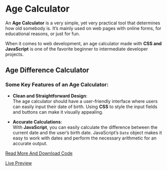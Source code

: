 # Age Calculator

An **Age Calculator** is a very simple, yet very practical tool that determines how old somebody is. It’s mainly used on web pages with online forms, for educational reasons, or just for fun.

When it comes to web development, an age calculator made with **CSS and JavaScript** is one of the favorite beginner to intermediate developer projects.

## Age Difference Calculator

### Some Key Features of an Age Calculator:

- **Clean and Straightforward Design**:  
  The age calculator should have a user-friendly interface where users can easily input their date of birth. Using **CSS** to style the input fields and buttons can make it visually appealing.

- **Accurate Calculations**:  
  With **JavaScript**, you can easily calculate the difference between the current date and the user’s birth date. JavaScript’s `Date` object makes it easy to work with dates and perform the necessary arithmetic for an accurate output.

[Read More And Download Code](https://knowledgefactor.in/programing/age-calculator-free-html-code-with-css/)

[Live Preview](https://agecalculator.knowledgefactor.in/)

